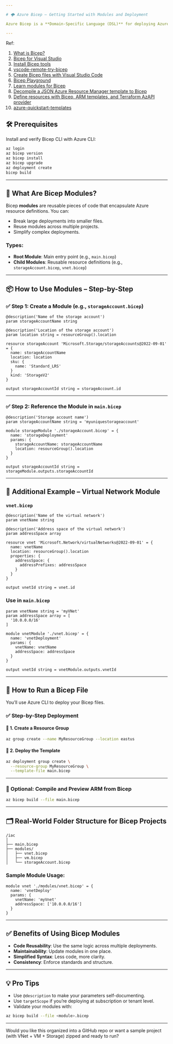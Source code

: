 ```yaml
---

# 🌩️ Azure Bicep – Getting Started with Modules and Deployment

Azure Bicep is a **Domain-Specific Language (DSL)** for deploying Azure resources declaratively. It is **simpler, cleaner, and more readable** than traditional ARM JSON templates. Bicep also supports **modularity**, enabling you to reuse code and organize your infrastructure as code effectively.

---
```

Ref:
1. [What is Bicep?](https://learn.microsoft.com/en-us/azure/azure-resource-manager/bicep/overview?tabs=bicep)
2. [Bicep for Visual Studio](https://marketplace.visualstudio.com/items?itemName=ms-azuretools.visualstudiobicep)
3. [Install Bicep tools](https://learn.microsoft.com/en-us/azure/azure-resource-manager/bicep/install)
4. [vscode-remote-try-bicep](https://github.com/Azure/vscode-remote-try-bicep)
5. [Create Bicep files with Visual Studio Code](https://learn.microsoft.com/en-us/azure/azure-resource-manager/bicep/quickstart-create-bicep-use-visual-studio-code?tabs=azure-cli)
6. [Bicep Playground](https://azure.github.io/bicep/)
7. [Learn modules for Bicep](https://learn.microsoft.com/en-us/azure/azure-resource-manager/bicep/learn-bicep)
8. [Decompile a JSON Azure Resource Manager template to Bicep](https://learn.microsoft.com/en-us/azure/azure-resource-manager/bicep/decompile?tabs=azure-cli)
9. [Define resources with Bicep, ARM templates, and Terraform AzAPI provider](https://learn.microsoft.com/en-us/azure/templates/)
10. [azure-quickstart-templates](https://github.com/Azure/azure-quickstart-templates/tree/master/quickstarts)


## 🛠️ Prerequisites

Install and verify Bicep CLI with Azure CLI:

```bash
az login
az bicep version
az bicep install 
az bicep upgrade
az deployment create
bicep build
```

---

## 🔧 What Are Bicep Modules?

Bicep **modules** are reusable pieces of code that encapsulate Azure resource definitions. You can:

- Break large deployments into smaller files.
- Reuse modules across multiple projects.
- Simplify complex deployments.

### Types:
- **Root Module**: Main entry point (e.g., `main.bicep`)
- **Child Modules**: Reusable resource definitions (e.g., `storageAccount.bicep`, `vnet.bicep`)

---

## 📦 How to Use Modules – Step-by-Step

### ✅ Step 1: Create a Module (e.g., `storageAccount.bicep`)

```bicep
@description('Name of the storage account')
param storageAccountName string

@description('Location of the storage account')
param location string = resourceGroup().location

resource storageAccount 'Microsoft.Storage/storageAccounts@2022-09-01' = {
  name: storageAccountName
  location: location
  sku: {
    name: 'Standard_LRS'
  }
  kind: 'StorageV2'
}

output storageAccountId string = storageAccount.id
```

---

### ✅ Step 2: Reference the Module in `main.bicep`

```bicep
@description('Storage account name')
param storageAccountName string = 'myuniquestorageaccount'

module storageModule './storageAccount.bicep' = {
  name: 'storageDeployment'
  params: {
    storageAccountName: storageAccountName
    location: resourceGroup().location
  }
}

output storageAccountId string = storageModule.outputs.storageAccountId
```

---

## 🧩 Additional Example – Virtual Network Module

### `vnet.bicep`

```bicep
@description('Name of the virtual network')
param vnetName string

@description('Address space of the virtual network')
param addressSpace array

resource vnet 'Microsoft.Network/virtualNetworks@2022-09-01' = {
  name: vnetName
  location: resourceGroup().location
  properties: {
    addressSpace: {
      addressPrefixes: addressSpace
    }
  }
}

output vnetId string = vnet.id
```

### Use in `main.bicep`

```bicep
param vnetName string = 'myVNet'
param addressSpace array = [
  '10.0.0.0/16'
]

module vnetModule './vnet.bicep' = {
  name: 'vnetDeployment'
  params: {
    vnetName: vnetName
    addressSpace: addressSpace
  }
}

output vnetId string = vnetModule.outputs.vnetId
```

---

## 🚀 How to Run a Bicep File

You’ll use Azure CLI to deploy your Bicep files.

### ✅ Step-by-Step Deployment

#### 🧱 1. Create a Resource Group
```bash
az group create --name MyResourceGroup --location eastus
```

#### 🚀 2. Deploy the Template
```bash
az deployment group create \
  --resource-group MyResourceGroup \
  --template-file main.bicep
```

---

### 🧪 Optional: Compile and Preview ARM from Bicep

```bash
az bicep build --file main.bicep
```

---

## 🗂️ Real-World Folder Structure for Bicep Projects

```
/iac
│
├── main.bicep
├── modules/
│   ├── vnet.bicep
│   ├── vm.bicep
│   └── storageAccount.bicep
```

### Sample Module Usage:
```bicep
module vnet './modules/vnet.bicep' = {
  name: 'vnetDeploy'
  params: {
    vnetName: 'myVnet'
    addressSpace: ['10.0.0.0/16']
  }
}
```

---

## ✅ Benefits of Using Bicep Modules

- **Code Reusability**: Use the same logic across multiple deployments.
- **Maintainability**: Update modules in one place.
- **Simplified Syntax**: Less code, more clarity.
- **Consistency**: Enforce standards and structure.

---

## 💡 Pro Tips

- Use `@description` to make your parameters self-documenting.
- Use `targetScope` if you’re deploying at subscription or tenant level.
- Validate your modules with:
```bash
az bicep build --file <module>.bicep
```

---

Would you like this organized into a GitHub repo or want a sample project (with VNet + VM + Storage) zipped and ready to run?
